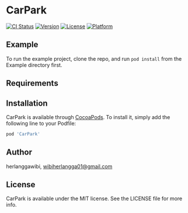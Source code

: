 # CarPark

[![CI Status](https://img.shields.io/travis/herlanggawibi/CarPark.svg?style=flat)](https://travis-ci.org/herlanggawibi/CarPark)
[![Version](https://img.shields.io/cocoapods/v/CarPark.svg?style=flat)](https://cocoapods.org/pods/CarPark)
[![License](https://img.shields.io/cocoapods/l/CarPark.svg?style=flat)](https://cocoapods.org/pods/CarPark)
[![Platform](https://img.shields.io/cocoapods/p/CarPark.svg?style=flat)](https://cocoapods.org/pods/CarPark)

## Example

To run the example project, clone the repo, and run `pod install` from the Example directory first.

## Requirements

## Installation

CarPark is available through [CocoaPods](https://cocoapods.org). To install
it, simply add the following line to your Podfile:

```ruby
pod 'CarPark'
```

## Author

herlanggawibi, wibiherlangga01@gmail.com

## License

CarPark is available under the MIT license. See the LICENSE file for more info.
